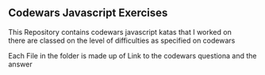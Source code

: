 <h2>Codewars Javascript Exercises</h2>
<p>This Repository contains codewars javascript katas that I worked on </br> there are classed on the level of difficulties as specified on codewars</p>
<p>Each File in the folder is made up of Link to the codewars questiona and the answer</p>
